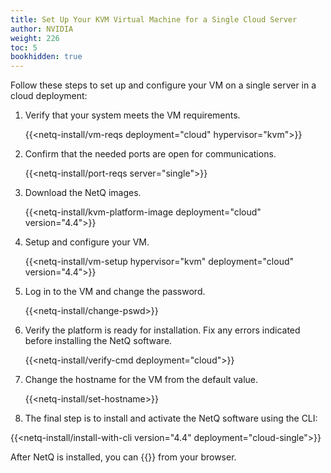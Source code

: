 ```yaml
---
title: Set Up Your KVM Virtual Machine for a Single Cloud Server
author: NVIDIA
weight: 226
toc: 5
bookhidden: true
---
```

Follow these steps to set up and configure your VM on a single server in a cloud deployment:

1. Verify that your system meets the VM requirements.

    {{<netq-install/vm-reqs deployment="cloud" hypervisor="kvm">}}

2. Confirm that the needed ports are open for communications.

    {{<netq-install/port-reqs server="single">}}

3. Download the NetQ images.

    {{<netq-install/kvm-platform-image deployment="cloud" version="4.4">}}

4. Setup and configure your VM.

    {{<netq-install/vm-setup hypervisor="kvm" deployment="cloud" version="4.4">}}

5. Log in to the VM and change the password.

    {{<netq-install/change-pswd>}}

6. Verify the platform is ready for installation. Fix any errors indicated before installing the NetQ software.

    {{<netq-install/verify-cmd deployment="cloud">}}

7. Change the hostname for the VM from the default value.

    {{<netq-install/set-hostname>}}

8. The final step is to install and activate the NetQ software using the CLI:

{{<netq-install/install-with-cli version="4.4" deployment="cloud-single">}}

After NetQ is installed, you can {{<link title="Access the NetQ UI" text="log in to NetQ">}} from your browser.